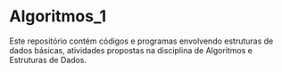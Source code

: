 # Algoritmos_1
Este repositório contém códigos e programas envolvendo estruturas de dados básicas, atividades propostas na disciplina de Algoritmos e Estruturas de Dados.
